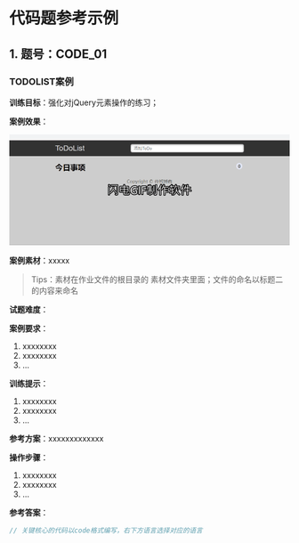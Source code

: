 # 代码题参考示例

## 1. 题号：CODE_01

### TODOLIST案例

**训练目标**：强化对jQuery元素操作的练习；

**案例效果**：

![](./todolist.gif)

**案例素材**：xxxxx

> Tips：素材在作业文件的根目录的 素材文件夹里面；文件的命名以标题二的内容来命名

**试题难度**：

**案例要求**：

1. xxxxxxxx
2. xxxxxxxx
3. ...



**训练提示**：

1. xxxxxxxx
2. xxxxxxxx
3. ...

**参考方案**：xxxxxxxxxxxxx

**操作步骤**：

1. xxxxxxxx
2. xxxxxxxx
3. ...

**参考答案**：

```javascript
// 关键核心的代码以code格式编写，右下方语言选择对应的语言
```

